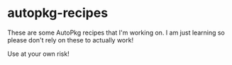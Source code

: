 # autopkg-recipes

These are some AutoPkg recipes that I'm working on. I am just learning so please don't rely on these to actually work!

Use at your own risk!
